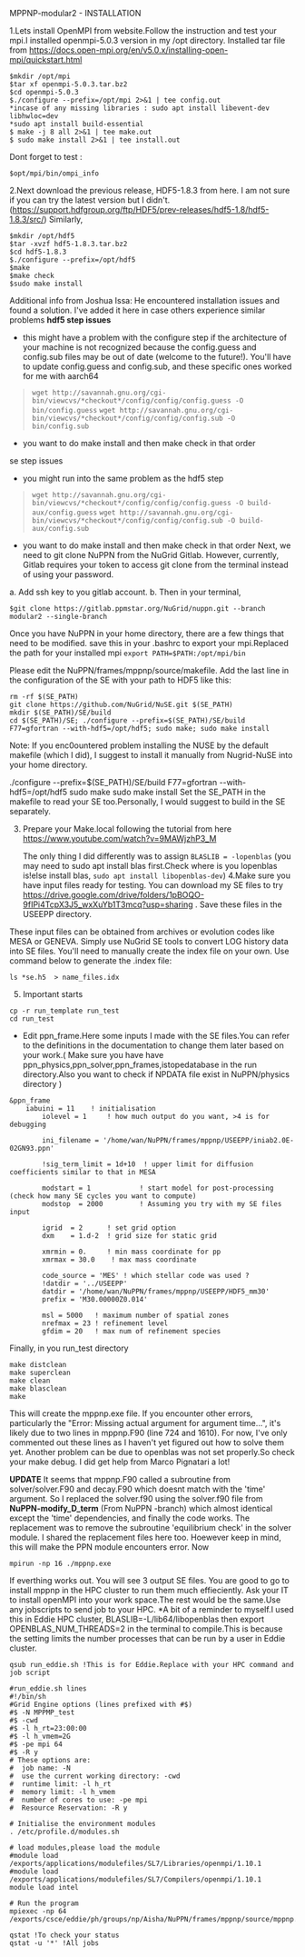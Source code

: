 MPPNP-modular2 - INSTALLATION


1.Lets install OpenMPI from website.Follow the instruction and test your mpi.I installed openmpi-5.0.3 version in my /opt directory.
Installed tar file from https://docs.open-mpi.org/en/v5.0.x/installing-open-mpi/quickstart.html
```
$mkdir /opt/mpi
$tar xf openmpi-5.0.3.tar.bz2
$cd openmpi-5.0.3
$./configure --prefix=/opt/mpi 2>&1 | tee config.out
*incase of any missing libraries : sudo apt install libevent-dev libhwloc=dev
*sudo apt install build-essential
$ make -j 8 all 2>&1 | tee make.out
$ sudo make install 2>&1 | tee install.out
```
Dont forget to test :
```
$opt/mpi/bin/ompi_info
```

2.Next download the previous release, HDF5-1.8.3 from here. I am not sure if you can try the latest version but I didn't.
(https://support.hdfgroup.org/ftp/HDF5/prev-releases/hdf5-1.8/hdf5-1.8.3/src/)
Similarly,
```
$mkdir /opt/hdf5
$tar -xvzf hdf5-1.8.3.tar.bz2
$cd hdf5-1.8.3
$./configure --prefix=/opt/hdf5
$make 
$make check 
$sudo make install
```

Additional info from Joshua Issa: He encountered installation issues and found a solution. I've added it here in case others experience similar problems
**hdf5 step issues**
 - this might have a problem with the configure step if the architecture of your machine is not recognized because the config.guess and config.sub files may be out of date (welcome to the future!). You'll have to update config.guess and config.sub, and these specific ones worked for me with aarch64
>`wget http://savannah.gnu.org/cgi-bin/viewcvs/*checkout*/config/config/config.guess -O bin/config.guess`
> `wget http://savannah.gnu.org/cgi-bin/viewcvs/*checkout*/config/config/config.sub -O bin/config.sub`

- you want to do make install and then make check in that order

se step issues
- you might run into the same problem as the hdf5 step
>`wget http://savannah.gnu.org/cgi-bin/viewcvs/*checkout*/config/config/config.guess -O build-aux/config.guess`
>`wget http://savannah.gnu.org/cgi-bin/viewcvs/*checkout*/config/config/config.sub -O build-aux/config.sub`
- you want to do make install and then make check in that order
Next, we need to git clone NuPPN from the NuGrid Gitlab. However, currently, Gitlab requires your token to access git clone from the terminal instead of using your password.

a. Add ssh key to you gitlab account.
b. Then in your terminal,
```
$git clone https://gitlab.ppmstar.org/NuGrid/nuppn.git --branch modular2 --single-branch
```

Once you have NuPPN in your home directory, there are a few things that need to be modified.
save this in your .bashrc to export your mpi.Replaced the path for your installed mpi
```export PATH=$PATH:/opt/mpi/bin```

Please edit the NuPPN/frames/mppnp/source/makefile. Add the last line in the configuration of the SE with your path to HDF5 like this:
```$(SE_PATH)/build/lib/libse.so:
rm -rf $(SE_PATH)
git clone https://github.com/NuGrid/NuSE.git $(SE_PATH)
mkdir $(SE_PATH)/SE/build
cd $(SE_PATH)/SE; ./configure --prefix=$(SE_PATH)/SE/build F77=gfortran --with-hdf5=/opt/hdf5; sudo make; sudo make install
```
Note: If you enc0ountered problem installing the NUSE by the default makefile (which I did), I suggest to install it manually from Nugrid-NuSE into your home directory.

./configure --prefix=$(SE_PATH)/SE/build F77=gfortran --with-hdf5=/opt/hdf5
sudo make
sudo make install
Set the SE_PATH in the makefile to read your SE too.Personally, I would suggest to build in the SE separately.

3. Prepare your Make.local following the tutorial from here https://www.youtube.com/watch?v=9MAWjzhP3_M 

   The only thing I did differently was to assign
   ```BLASLIB = -lopenblas``` (you may need to sudo apt install blas first.Check where is you lopenblas is!else install blas, ```sudo apt install libopenblas-dev```)
4.Make sure you have input files ready for testing. You can download my SE files to try https://drive.google.com/drive/folders/1pBOQO-9fIPi4TcpX3J5_wxXuYb1T3mcq?usp=sharing . Save these files in the USEEPP directory.

These input files can be obtained from archives or evolution codes like MESA or GENEVA. Simply use NuGrid SE tools to convert LOG history data into SE files. You'll need to manually create the index file on your own. Use command below to generate the .index file:
```
ls *se.h5  > name_files.idx
```
   
5. Important starts
 ```  
 cp -r run_template run_test
 cd run_test 
```  
   - Edit ppn_frame.Here some inputs I made with the SE files.You can refer to the definitions in the documentation to change them later based on your work.( Make sure you have have ppn_physics,ppn_solver,ppn_frames,istopedatabase in the run directory.Also you want to check if NPDATA file exist in NuPPN/physics directory )
```
&ppn_frame
	iabuini = 11    ! initialisation
        iolevel = 1     ! how much output do you want, >4 is for debugging

        ini_filename = '/home/wan/NuPPN/frames/mppnp/USEEPP/iniab2.0E-02GN93.ppn'

        !sig_term_limit = 1d+10  ! upper limit for diffusion coefficients similar to that in MESA

        modstart = 1            ! start model for post-processing (check how many SE cycles you want to compute)
        modstop  = 2000         ! Assuming you try with my SE files input 

        igrid  = 2      ! set grid option
        dxm    = 1.d-2  ! grid size for static grid

        xmrmin = 0.     ! min mass coordinate for pp
        xmrmax = 30.0    ! max mass coordinate

        code_source = 'MES' ! which stellar code was used ?
        !datdir = '../USEEPP'
        datdir = '/home/wan/NuPPN/frames/mppnp/USEEPP/HDF5_mm30'
        prefix = 'M30.00000Z0.014'

        msl = 5000   ! maximum number of spatial zones
        nrefmax = 23 ! refinement level
        gfdim = 20   ! max num of refinement species

```

Finally, in you run_test directory
```
make distclean
make superclean
make clean
make blasclean
make
```
This will create the mppnp.exe file. If you encounter other errors, particularly the "Error: Missing actual argument for argument time...", it's likely due to two lines in mppnp.F90 (line 724 and 1610). For now, I've only commented out these lines as I haven't yet figured out how to solve them yet. Another problem can be due to openblas was not set properly.So check your make debug. I did get help from Marco Pignatari a lot!

**UPDATE** It seems that mppnp.F90 called a subroutine from solver/solver.F90 and decay.F90 which doesnt match with the 'time' argument. So I replaced the solver.f90 using the solver.f90 file from **NuPPN-modify_D_term** (From NuPPN -branch) which almost identical except the 'time' dependencies, and finally the code works. The replacement was to remove the subroutine 'equilibrium check' in the solver module. I shared the replacement files here too. Hoewever keep in mind, this will make the PPN module encounters error.
Now 
 ```
mpirun -np 16 ./mppnp.exe
 ```
If everthing works out. You will see 3 output SE files. You are good to go to install mppnp in the HPC cluster to run them much effieciently. Ask your IT to install openMPI into your work space.The rest would be the same.Use any jobscripts to send job to your HPC.
*A bit of a reminder to myself.I used this in Eddie HPC cluster, BLASLIB=-L/lib64/libopenblas then export OPENBLAS_NUM_THREADS=2 in the terminal to compile.This is because the setting limits the number processes that can be run by a user in Eddie cluster.
```
qsub run_eddie.sh !This is for Eddie.Replace with your HPC command and job script
```

```
#run_eddie.sh lines
#!/bin/sh
#Grid Engine options (lines prefixed with #$)
#$ -N MPPMP_test
#$ -cwd
#$ -l h_rt=23:00:00
#$ -l h_vmem=2G
#$ -pe mpi 64
#$ -R y
# These options are:
#  job name: -N
#  use the current working directory: -cwd
#  runtime limit: -l h_rt
#  memory limit: -l h_vmem
#  number of cores to use: -pe mpi
#  Resource Reservation: -R y

# Initialise the environment modules
. /etc/profile.d/modules.sh

# load modules,please load the module
#module load /exports/applications/modulefiles/SL7/Libraries/openmpi/1.10.1
#module load /exports/applications/modulefiles/SL7/Compilers/openmpi/1.10.1
module load intel

# Run the program
mpiexec -np 64 /exports/csce/eddie/ph/groups/np/Aisha/NuPPN/frames/mppnp/source/mppnp.exe
```

```
qstat !To check your status
qstat -u '*' !All jobs
```



